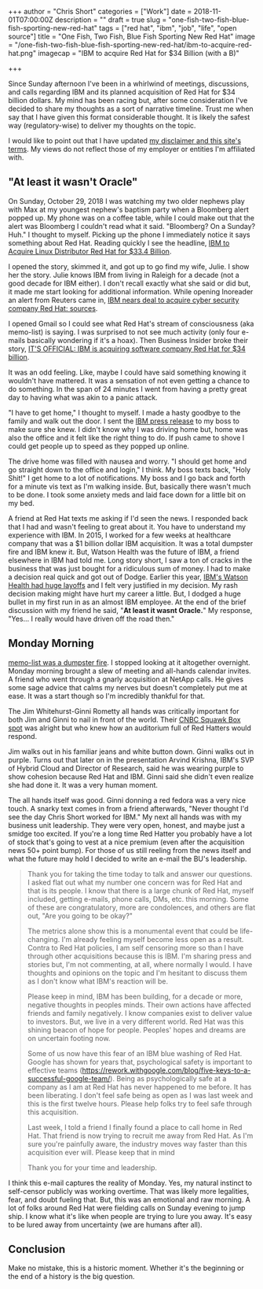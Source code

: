 +++
author = "Chris Short"
categories = ["Work"]
date = 2018-11-01T07:00:00Z
description = ""
draft = true
slug = "one-fish-two-fish-blue-fish-sporting-new-red-hat"
tags = ["red hat", "ibm", "job", "life", "open source"]
title = "One Fish, Two Fish, Blue Fish Sporting New Red Hat"
image = "/one-fish-two-fish-blue-fish-sporting-new-red-hat/ibm-to-acquire-red-hat.png"
imagecap = "IBM to acquire Red Hat for $34 Billion (with a B)"

+++

Since Sunday afternoon I've been in a whirlwind of meetings, discussions, and calls regarding IBM and its planned acquisition of Red Hat for $34 billion dollars. My mind has been racing but, after some consideration I've decided to share my thoughts as a sort of narrative timeline. Trust me when say that I have given this format considerable thought. It is likely the safest way (regulatory-wise) to deliver my thoughts on the topic.

I would like to point out that I have updated [my disclaimer and this site's terms](/terms/). My views do not reflect those of my employer or entities I'm affiliated with.

## "At least it wasn't Oracle"

On Sunday, October 29, 2018 I was watching my two older nephews play with Max at my youngest nephew's baptism party when a Bloomberg alert popped up. My phone was on a coffee table, while I could make out that the alert was Bloomberg I couldn't read what it said. "Bloomberg? On a Sunday? Huh." I thought to myself. Picking up the phone I immediately notice it says something about Red Hat. Reading quickly I see the headline, [IBM to Acquire Linux Distributor Red Hat for $33.4 Billion](https://www.bloomberg.com/news/articles/2018-10-28/ibm-is-said-to-near-deal-to-acquire-software-maker-red-hat).

I opened the story, skimmed it, and got up to go find my wife, Julie. I show her the story. Julie knows IBM from living in Raleigh for a decade (not a good decade for IBM either). I don't recall exactly what she said or did but, it made me start looking for additional information. While opening Inoreader an alert from Reuters came in, [IBM nears deal to acquire cyber security company Red Hat: sources](https://www.reuters.com/article/us-red-hat-m-a-ibm/ibm-nears-deal-to-acquire-cyber-security-company-red-hat-sources-idUSKCN1N20N3).

I opened Gmail so I could see what Red Hat's stream of consciousness (aka memo-list) is saying. I was surprised to not see much activity (only four e-mails basically wondering if it's a hoax). Then Business Insider broke their story, [IT'S OFFICIAL: IBM is acquiring software company Red Hat for $34 billion](https://www.businessinsider.com/ibm-is-reportedly-nearing-a-deal-to-acquire-redhat-the-software-company-valued-at-20-billion-2018-10).

It was an odd feeling. Like, maybe I could have said something knowing it wouldn't have mattered. It was a sensation of not even getting a chance to do something. In the span of 24 minutes I went from having a pretty great day to having what was akin to a panic attack.

"I have to get home," I thought to myself. I made a hasty goodbye to the family and walk out the door. I sent the [IBM press release](https://newsroom.ibm.com/2018-10-28-IBM-To-Acquire-Red-Hat-Completely-Changing-The-Cloud-Landscape-And-Becoming-Worlds-1-Hybrid-Cloud-Provider) to my boss to make sure she knew. I didn't know why I was driving home but, home was also the office and it felt like the right thing to do. If push came to shove I could get people up to speed as they popped up online.

The drive home was filled with nausea and worry. "I should get home and go straight down to the office and login," I think. My boss texts back, "Holy Shit!" I get home to a lot of notifications. My boss and I go back and forth for a minute vis text as I'm walking inside. But, basically there wasn't much to be done. I took some anxiety meds and laid face down for a little bit on my bed.

A friend at Red Hat texts me asking if I'd seen the news. I responded back that I had and wasn't feeling to great about it. You have to understand my experience with IBM. In 2015, I worked for a few weeks at healthcare company that was a $1 billion dollar IBM acquisition. It was a total dumpster fire and IBM knew it. But, Watson Health was the future of IBM, a friend elsewhere in IBM had told me. Long story short, I saw a ton of cracks in the business that was just bought for a ridiculous sum of money. I had to make a decision real quick and got out of Dodge. Earlier this year, [IBM's Watson Health had huge layoffs](https://www.theregister.co.uk/2018/05/25/ibms_watson_layoffs/) and I felt very justified in my decision. My rash decision making might have hurt my career a little. But, I dodged a huge bullet in my first run in as an almost IBM employee. At the end of the brief discussion with my friend he said, "**At least it wasnt Oracle.**" My response, "Yes... I really would have driven off the road then."

## Monday Morning

[memo-list was a dumpster fire](https://twitter.com/cra/status/1056671662073171970). I stopped looking at it altogether overnight. Monday morning brought a slew of meeting and all-hands calendar invites. A friend who went through a gnarly acquisition at NetApp calls. He gives some sage advice that calms my nerves but doesn't completely put me at ease. It was a start though so I'm incredibly thankful for that.

The Jim Whitehurst-Ginni Rometty all hands was critically important for both Jim and Ginni to nail in front of the world. Their [CNBC Squawk Box spot](https://www.cnbc.com/video/2018/10/29/watch-the-full-interview-with-ibm-and-red-hat-ceos-on-33-billion-deal.html) was alright but who knew how an auditorium full of Red Hatters would respond.

Jim walks out in his familiar jeans and white button down. Ginni walks out in purple. Turns out that later on in the presentation Arvind Krishna, IBM's SVP of Hybrid Cloud and Director of Research, said he was wearing purple to show cohesion because Red Hat and IBM. Ginni said she didn't even realize she had done it. It was a very human moment.

The all hands itself was good. Ginni donning a red fedora was a very nice touch. A snarky text comes in from a friend afterwards, "Never thought I'd see the day Chris Short worked for IBM." My next all hands was with my business unit leadership. They were very open, honest, and maybe just a smidge too excited. If you're a long time Red Hatter you probably have a lot of stock that's going to vest at a nice premium (even after the acquisition news 50+ point bump). For those of us still reeling from the news itself and what the future may hold I decided to write an e-mail the BU's leadership.

> Thank you for taking the time today to talk and answer our questions. I asked flat out what my number one concern was for Red Hat and that is its people. I know that there is a large chunk of Red Hat, myself included, getting e-mails, phone calls, DMs, etc. this morning. Some of these are congratulatory, more are condolences, and others are flat out, "Are you going to be okay?"
>
> The metrics alone show this is a monumental event that could be life-changing. I'm already feeling myself become less open as a result. Contra to Red Hat policies, I am self censoring more so than I have through other acquisitions because this is IBM. I'm sharing press and stories but, I'm not commenting, at all, where normally I would. I have thoughts and opinions on the topic and I'm hesitant to discuss them as I don't know what IBM's reaction will be.
>
> Please keep in mind, IBM has been building, for a decade or more, negative thoughts in peoples minds. Their own actions have affected friends and family negatively. I know companies exist to deliver value to investors. But, we live in a very different world. Red Hat was this shining beacon of hope for people. Peoples' hopes and dreams are on uncertain footing now.
>
> Some of us now have this fear of an IBM blue washing of Red Hat. Google has shown for years that, psychological safety is important to effective teams (https://rework.withgoogle.com/blog/five-keys-to-a-successful-google-team/). Being as psychologically safe at a company as I am at Red Hat has never happened to me before. It has been liberating. I don't feel safe being as open as I was last week and this is the first twelve hours. Please help folks try to feel safe through this acquisition.
>
> Last week, I told a friend I finally found a place to call home in Red Hat. That friend is now trying to recruit me away from Red Hat. As I'm sure you're painfully aware, the industry moves way faster than this acquisition ever will. Please keep that in mind
>
> Thank you for your time and leadership.

I think this e-mail captures the reality of Monday. Yes, my natural instinct to self-censor publicly was working overtime. That was likely more legalities, fear, and doubt fueling that. But, this was an emotional and raw morning. A lot of folks around Red Hat were fielding calls on Sunday evening to jump ship. I know what it's like when people are trying to lure you away. It's easy to be lured away from uncertainty (we are humans after all).

## Conclusion

Make no mistake, this is a historic moment. Whether it's the beginning or the end of a history is the big question.
